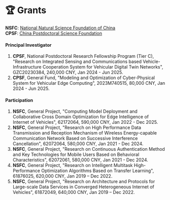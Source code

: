 # 🏆 Grants

**NSFC**: <a href="https://www.nsfc.gov.cn" class="no-underline">National Natural Science Foundation of China</a>       
**CPSF**: <a href="https://www.chinapostdoctor.org.cn/bshjjh" class="no-underline">China Postdoctoral Science Foundation</a>

#### Principal Investigator

1. **CPSF**, National Postdoctoral Research Fellowship Program (Tier C), "Research on Integrated Sensing and Communications based Vehicle-Infrastructure Cooperation System for Vehicular Digital Twin Networks", GZC20230384, 240,000 CNY, Jan 2024 - Jun 2025. 
2. **CPSF**, General Fund, "Modeling and Optimization of Cyber-Physical System for Vehicular Edge Computing", 2023M740515, 80,000 CNY, Jan 2024 - Jun 2025.

#### Participation

1. **NSFC**, General Project, "Computing Model Deployment and Collaborative Cross Domain Optimization for Edge Intelligence of Internet of Vehicles", 62172064, 590,000 CNY, Jan 2022 - Dec 2025.
2. **NSFC**, General Project, "Research on High Performance Data Transmission and Reception Mechanism of Wireless Energy-capable Communication Network Based on Successive Interference Cancellation", 62072064, 580,000 CNY, Jan 2021 - Dec 2024.
3. **NSFC**, General Project, "Research on Continuous Authentication Method and Key Technologies for Mobile Users Based on Behavioral Characteristics", 62072061, 580,000 CNY, Jan 2021 - Dec 2024.
4. **NSFC**, General Project, "Research on Intelligent Multitask High-Performance Optimization Algorithms Based on Transfer Learning", 61876025, 620,000 CNY, Jan 2019 – Dec 2022.
5. **NSFC**, General Project, "Research on Architecture and Protocols for Large-scale Data Services in Converged Heterogeneous Internet of Vehicles", 61872049, 640,000 CNY, Jan 2019 – Dec 2022.